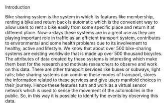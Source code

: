 Introduction


Bike sharing system is the system in which its features like membership, renting a bike and return back is automatic which is the convenient way to allow users to rent a bike easily from some specific place and return it at different place. Now-a-days these systems are in a great use as they are playing important role in traffic as an efficient transport system, contributes to environmental and some health problems due to its involvement to healthy, active and lifestyle. We know that about over 500 bike-sharing systems are existing worldwide that is made up over 500 thousand bicycles. The attributes of data created by these systems is interesting which make them best for the research and motivate researchers to observe and work on this data. There are other transport services like buses or subways, light rails; bike sharing systems can combine these modes of transport, stores the information related to these services and give users manifold choices in their journey. Hence these features turn and work as a virtual sensor network which is used to sense the movement of the automobiles in the public. So, in this way it is possible to identify the events by observing this data.
